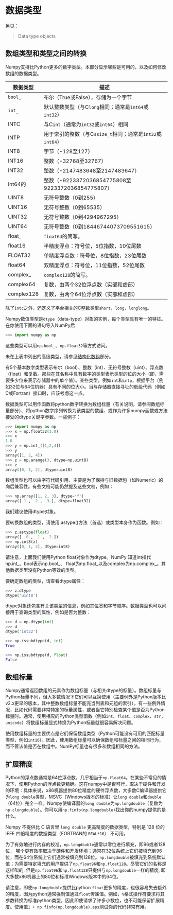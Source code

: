 <title>numpy数据类型 - <%-__DOC_NAME__ %></title>
<meta name="keywords" content="numpy数据类型" />

# 数据类型

另见：

> Data type objects

## 数组类型和类型之间的转换

Numpy支持比Python更多的数字类型。本部分显示哪些是可用的，以及如何修改数组的数据类型。

数据类型 | 描述
---|---
``bool_`` |布尔（True或False），存储为一个字节
``int_`` | 默认整数类型（与C``long``相同；通常是``int64``或``int32``）
INTC | 与C``int``（通常为``int32``或``int64``）相同
INTP | 用于索引的整数（与C``ssize_t``相同；通常是``int32``或``int64``）
INT8 | 字节（-128至127）
INT16 | 整数（-32768至32767）
INT32 | 整数（-2147483648至2147483647）
Int64的 | 整数（-9223372036854775808至9223372036854775807）
UINT8 | 无符号整数（0到255）
UINT16 | 无符号整数（0到65535）
UINT32 | 无符号整数（0到4294967295）
UINT64 | 无符号整数（0到18446744073709551615）
float_ | ``float64``的简写。
float16 | 半精度浮点：符号位，5位指数，10位尾数
FLOAT32 | 单精度浮点数：符号位，8位指数，23位尾数
float64 | 双精度浮点：符号位，11位指数，52位尾数
complex_ | ``complex128``的简写。
complex64 | 复数，由两个32位浮点数（实部和虚部）
complex128 | 复数，由两个64位浮点数（实部和虚部）

除了``intc``之外，还定义了平台相关的C整数类型``short``，``long``，``longlong``。

Numpy数值类型是``dtype``（data-type）对象的实例，每个类型具有唯一的特征。在你使用下面的语句导入NumPy后

```python
>>> import numpy as np
```

这些类型可以用``np.bool_``、``np.float32``等方式访问。

未在上表中列出的高级类型，请参见[结构化数组](/user_guide/numpy_basics/structured_arrays.html)部分。

有5个基本数字类型表示布尔（bool）、整数（int）、无符号整数（uint）、浮点数（float）和复数。那些在其名称中具有数字的类型表示类型的位的大小（即，需要多少位来表示存储器中的单个值）。某些类型，例如``int``和``intp``，根据平台（例如32位与64位机器）具有不同的位大小。当与存储器直接寻址的低级代码（例如C或Fortran）接口时，应该考虑这一点。

数据类型可以用作函数将python数字转换为数组标量（有关说明，请参阅数组标量部分）、将python数字序列转换为该类型的数组、或作为许多numpy函数或方法接受的dtype关键字参数。一些例子：

```python
>>> import numpy as np
>>> x = np.float32(1.0)
>>> x
1.0
>>> y = np.int_([1,2,4])
>>> y
array([1, 2, 4])
>>> z = np.arange(3, dtype=np.uint8)
>>> z
array([0, 1, 2], dtype=uint8)
```

数组类型也可以由字符代码引用，主要是为了保持与旧数据包（如Numeric）的向后兼容性。有些文档可能仍然提及这些文档，例如：

```python
>>> np.array([1, 2, 3], dtype='f')
array([ 1.,  2.,  3.], dtype=float32)
```

我们建议使用dtype对象。

要转换数组的类型，请使用.astype()方法（首选）或类型本身作为函数。例如：

```python
>>> z.astype(float)                 
array([  0.,  1.,  2.])
>>> np.int8(z)
array([0, 1, 2], dtype=int8)
```

请注意，上面我们使用Python float对象作为dtype。NumPy 知道int指代np.int_、bool表示np.bool_、 float为np.float_以及complex为np.complex_。其他数据类型没有Python等效的类型。

要确定数组的类型，请查看dtype属性：

```python
>>> z.dtype
dtype('uint8')
```

dtype对象还包含有关该类型的信息，例如其位宽和字节顺序。数据类型也可以间接用于查询类型的属性，例如是否为整数：

```python
>>> d = np.dtype(int)
>>> d
dtype('int32')

>>> np.issubdtype(d, int)
True

>>> np.issubdtype(d, float)
False
```

## 数组标量
Numpy通常返回数组的元素作为数组标量（与相关dtype的标量）。数组标量与Python标量不同，但大多数情况下它们可以互换使用（主要例外是Python版本比v2.x更早的版本，其中整数数组标量不能充当列表和元组的索引）。有一些例外情况，比如代码需要非常特定的标量属性，或者当它特别检查某个值是否为Python标量时。通常，使用相应的Python类型函数（例如``int``、``float``、``complex``、``str``，``unicode``）将数组标量显式转换为Python标量就很容易解决问题。

使用数组标量的主要优点是它们保留数组类型（Python可能没有可用的匹配标量类型，例如``int16``）。因此，使用数组标量可以确保数组和标量之间的相同行为，而不管该值是否在数组中。NumPy标量也有很多和数组相同的方法。

## 扩展精度
Python的浮点数通常是64位浮点数，几乎相当于``np.float64``。在某些不常见的情况下，使用Python的浮点数更精确。这在numpy中是否可行，取决于硬件和开发的环境：具体来说，x86机器提供80位精度的硬件浮点数，大多数C编译器提供它为``long double``类型，MSVC（Windows版本的标准）让``long double``和``double``（64位）完全一样。Numpy使编译器的``long double``为``np.longdouble``（复数为``np.clongdouble``）。你可以用``np.finfo(np.longdouble)``找出你的numpy提供的是什么。

Numpy 不提供比 C 语言里 ``long double`` 更高精度的数据类型，特别是 128 位的IEEE 四倍精度的数据类型（FORTRAN的 ``REAL*16``） 不可用。

为了有效地进行内存的校准，``np.longdouble``通常以零位进行填充，即96或者128位， 哪个更有效率取决于硬件和开发环境；通常在32位系统上它们被填充到96位，而在64位系统上它们通常被填充到128位。``np.longdouble``被填充到系统默认值；为需要特定填充的用户提供了``np.float96``和``np.float128``。尽管它们的名称是这样叫的, 但是``np.float96``和``np.float128``只提供与``np.longdouble``一样的精度, 即大多数x86机器上的80位和标准Windows版本中的64位。

请注意，即使``np.longdouble``提供比python ``float``更多的精度，也很容易失去额外的精度，因为python通常强制值通过``float``传递值。例如，``%``格式操作符要求将其参数转换为标准python类型，因此即使请求了许多小数位，也不可能保留扩展精度。使用值``1 + np.finfo(np.longdouble).eps``测试你的代码非常有用。